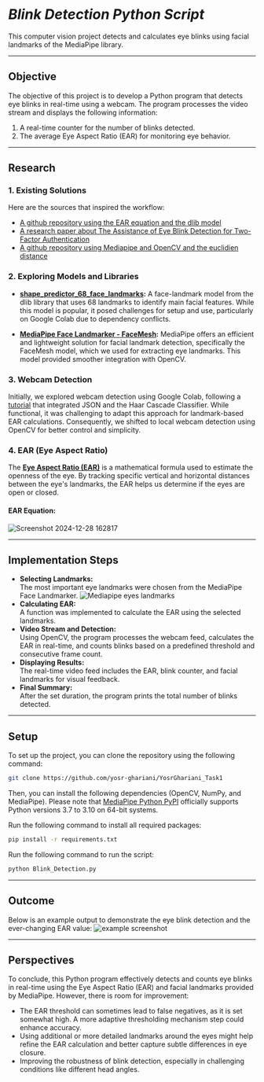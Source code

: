 

# *Blink Detection Python Script* 
This computer vision project detects and calculates eye blinks using facial landmarks of the MediaPipe library.

--- 

## **Objective**  
The objective of this project is to develop a Python program that detects eye blinks in real-time using a webcam. The program processes the video stream and displays the following information:  

1. A real-time counter for the number of blinks detected.  
2. The average Eye Aspect Ratio (EAR) for monitoring eye behavior.

---

## **Research**

### **1. Existing Solutions**  
Here are the sources that inspired the workflow:  

- [A github repository using the EAR equation and the dlib model](https://github.com/nourhenehanana/Eye-Blink-Detection)
- [A research paper about The Assistance of Eye Blink Detection for Two- Factor Authentication](https://www.researchgate.net/publication/373895993_The_Assistance_of_Eye_Blink_Detection_for_Two-_Factor_Authentication)
- [A github repository using Mediapipe and OpenCV and the euclidien distance](https://github.com/Shakirsadiq6/Blink_Detection_Python)

  
### **2. Exploring Models and Libraries**
- **[shape_predictor_68_face_landmarks](https://www.restack.io/p/open-source-face-recognition-system-answer-dlib-shape-predictor-68-download-cat-ai):**  A face-landmark model from the dlib library that uses 68 landmarks to identify main facial features. While this model is popular, it posed challenges for setup and use, particularly on Google Colab due to dependency conflicts.  

- **[MediaPipe Face Landmarker - FaceMesh](https://ai.google.dev/edge/mediapipe/solutions/vision/face_landmarker):**  MediaPipe offers an efficient and lightweight solution for facial landmark detection, specifically the FaceMesh model, which we used for extracting eye landmarks. This model provided smoother integration with OpenCV.


### **3. Webcam Detection**  
Initially, we explored webcam detection using Google Colab, following a [tutorial](https://www.youtube.com/watch?v=YjWh7QvVH60) that integrated JSON and the Haar Cascade Classifier. While functional, it was challenging to adapt this approach for landmark-based EAR calculations. Consequently, we shifted to local webcam detection using OpenCV for better control and simplicity.  


### **4. EAR (Eye Aspect Ratio)**  
The **[Eye Aspect Ratio (EAR)](https://pmc.ncbi.nlm.nih.gov/articles/PMC9044337/)** is a mathematical formula used to estimate the openness of the eye. By tracking specific vertical and horizontal distances between the eye's landmarks, the EAR helps us determine if the eyes are open or closed.  

#### EAR Equation: 
![Screenshot 2024-12-28 162817](https://github.com/user-attachments/assets/57875354-0b99-4653-a7b4-58c57ba9d7db)
 

---

## **Implementation Steps**  
- **Selecting Landmarks:**  
   The most important eye landmarks were chosen from the MediaPipe Face Landmarker.
  ![Mediapipe eyes landmarks](https://github.com/user-attachments/assets/647b9a59-15d0-44c7-8b6b-51a360041f50)
- **Calculating EAR:**  
   A function was implemented to calculate the EAR using the selected landmarks.  
- **Video Stream and Detection:**  
   Using OpenCV, the program processes the webcam feed, calculates the EAR in real-time, and counts blinks based on a predefined threshold and consecutive frame count.  
- **Displaying Results:**  
   The real-time video feed includes the EAR, blink counter, and facial landmarks for visual feedback.  
- **Final Summary:**  
   After the set duration, the program prints the total number of blinks detected.

---

## **Setup**  
To set up the project, you can clone the repository using the following command:
```bash
git clone https://github.com/yosr-ghariani/YosrGhariani_Task1
```

Then, you can install the following dependencies (OpenCV, NumPy, and MediaPipe).  Please note that [MediaPipe Python PyPI](https://mediapipe.readthedocs.io/en/latest/getting_started/troubleshooting.html#:~:text=after%20running%20pip%20install%20mediapipe,x86_64%20macOS%2010.15%2B) officially supports Python versions 3.7 to 3.10 on 64-bit systems.  

Run the following command to install all required packages:  
```bash
pip install -r requirements.txt
```

Run the following command to run the script:
```bash
python Blink_Detection.py
```

---

## Outcome

Below is an example output to demonstrate the eye blink detection and the ever-changing EAR value: 
![example screenshot](https://github.com/user-attachments/assets/fcad2456-4f8b-4dfd-b280-fa12a656016d )

---

## Perspectives

To conclude, this Python program effectively detects and counts eye blinks in real-time using the Eye Aspect Ratio (EAR) and facial landmarks provided by MediaPipe. However, there is room for improvement:  

- The EAR threshold can sometimes lead to false negatives, as it is set somewhat high. A more adaptive thresholding mechanism step could enhance accuracy.  
- Using additional or more detailed landmarks around the eyes might help refine the EAR calculation and better capture subtle differences in eye closure.  
- Improving the robustness of blink detection, especially in challenging conditions like different head angles.  



